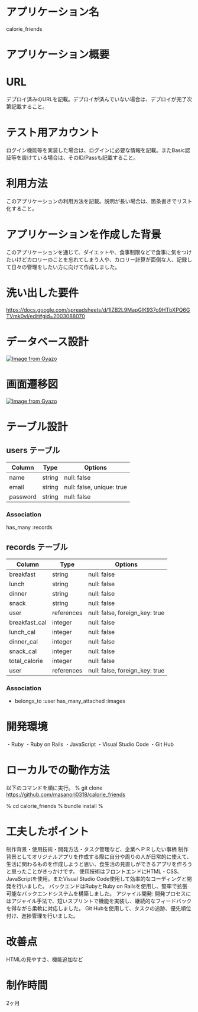 # アプリケーション名 
calorie_friends

# アプリケーション概要  

# URL 
デプロイ済みのURLを記載。デプロイが済んでいない場合は、デプロイが完了次第記載すること。
# テスト用アカウント 
ログイン機能等を実装した場合は、ログインに必要な情報を記載。またBasic認証等を設けている場合は、そのID/Passも記載すること。
# 利用方法  
このアプリケーションの利用方法を記載。説明が長い場合は、箇条書きでリスト化すること。
# アプリケーションを作成した背景 

このアプリケーションを通じて、ダイエットや、食事制限などで食事に気をつけたいけどカロリーのことを忘れてしまう人や、カロリー計算が面倒な人、記録して日々の管理をしたい方に向けて作成しました。
# 洗い出した要件 
https://docs.google.com/spreadsheets/d/1lZB2L9MapGlK937o9HTbXPQ6GTVmk0vl/edit#gid=2003088070


# データベース設計  
[![Image from Gyazo](https://i.gyazo.com/0b95d90c2213f6f85a8b1ff950e86861.png)](https://gyazo.com/0b95d90c2213f6f85a8b1ff950e86861)
# 画面遷移図 

[![Image from Gyazo](https://i.gyazo.com/63840b52ca85fcd5b68934f4f55aa62e.png)](https://gyazo.com/63840b52ca85fcd5b68934f4f55aa62e)
# テーブル設計

## users テーブル

| Column             | Type   | Options     |
| ------------------ | ------ | ----------- |
| name               | string | null: false |
| email              | string | null: false, unique: true |
| password           | string | null: false |

### Association

has_many :records

## records テーブル

| Column      | Type       | Options                        |
| ------      | ---------- | ------------------------------ |
| breakfast   | string     | null: false                    |
| lunch       | string     | null: false                    |
| dinner      | string     | null: false                    |
| snack       | string     | null: false                    |
| user        | references | null: false, foreign_key: true |
| breakfast_cal | integer    | null: false                    |
| lunch_cal     | integer    | null: false                    |
| dinner_cal    | integer    | null: false                    |
| snack_cal     | integer    | null: false                    |
| total_calorie | integer    | null: false                    |
| user          | references | null: false, foreign_key: true |
### Association

- belongs_to :user 
  has_many_attached :images


# 開発環境  
・Ruby
・Ruby on Rails
・JavaScript
・Visual Studio Code
・Git Hub

# ローカルでの動作方法  
以下のコマンドを順に実行。
% git clone https://github.com/masanori0318/calorie_friends

% cd calorie_friends
% bundle install
%
# 工夫したポイント  
制作背景・使用技術・開発方法・タスク管理など、企業へＰＲしたい事柄
制作背景としてオリジナルアプリを作成する際に自分や周りの人が日常的に使えて、生活に関わるものを作成しようと思い、食生活の見直しができるアプリを作ろうと思ったことがきっかけです。
使用技術はフロントエンドにHTML・CSS、JavaScriptを使用。またVisual Studio Code使用して効率的なコーディングと開発を行いました。
バックエンドはRubyとRuby on Railsを使用し、堅牢で拡張可能なバックエンドシステムを構築しました。
アジャイル開発:
開発プロセスにはアジャイル手法で、短いスプリントで機能を実装し、継続的なフィードバックを得ながら柔軟に対応しました。
Git Hubを使用して、タスクの追跡、優先順位付け、進捗管理を行いました。
# 改善点 
HTMLの見やすさ、機能追加など
# 制作時間  
2ヶ月
